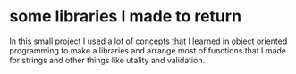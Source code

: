 # some libraries I made to return 
In this small project I used a lot of concepts that I learned in object oriented programming to make a libraries and  arrange most of functions that I made for strings and other things like utality and validation.
